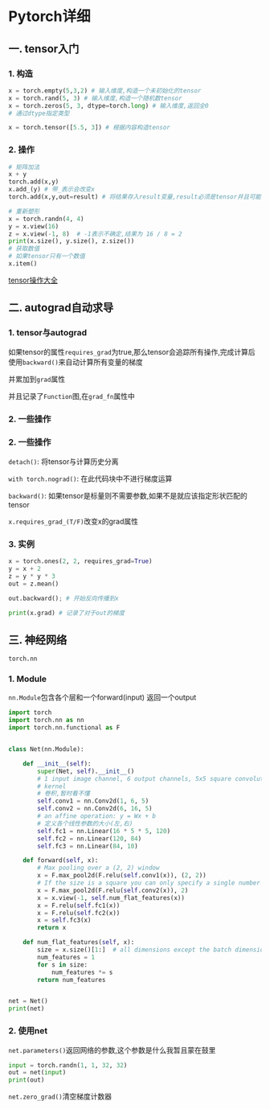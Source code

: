 # Pytorch详细

## 一. tensor入门

### 1. 构造

```python
x = torch.empty(5,3,2) # 输入维度,构造一个未初始化的tensor
x = torch.rand(5, 3) # 输入维度,构造一个随机数tensor
x = torch.zeros(5, 3, dtype=torch.long) # 输入维度,返回全0
# 通过dtype指定类型

x = torch.tensor([5.5, 3]) # 根据内容构造tensor
```

### 2. 操作

```python
# 矩阵加法
x + y
torch.add(x,y)
x.add_(y) # 带_表示会改变x
torch.add(x,y,out=result) # 将结果存入result变量,result必须是tensor并且可能会resize
```

```python
# 重新塑形
x = torch.randn(4, 4)
y = x.view(16)
z = x.view(-1, 8)  # -1表示不确定,结果为 16 / 8 = 2
print(x.size(), y.size(), z.size())
# 获取数值
# 如果tensor只有一个数值
x.item()
```

[tensor操作大全](https://pytorch.org/docs/stable/torch.html)

## 二. autograd自动求导

### 1. tensor与autograd

如果tensor的属性`requires_grad`为true,那么tensor会追踪所有操作,完成计算后使用`backward()`来自动计算所有变量的梯度

并累加到`grad`属性

并且记录了`Function`图,在`grad_fn`属性中

### 2. 一些操作

### 2. 一些操作

`detach()`: 将tensor与计算历史分离

`with torch.nograd()`: 在此代码块中不进行梯度运算

`backward()`: 如果tensor是标量则不需要参数,如果不是就应该指定形状匹配的tensor

`x.requires_grad_(T/F)`改变x的grad属性

### 3. 实例

```python
x = torch.ones(2, 2, requires_grad=True)
y = x + 2
z = y * y * 3
out = z.mean()

out.backward(); # 开始反向传播到x

print(x.grad) # 记录了对于out的梯度
```



## 三. 神经网络

`torch.nn`

### 1. Module

`nn.Module`包含各个层和一个forward(input) 返回一个output

```python
import torch
import torch.nn as nn
import torch.nn.functional as F


class Net(nn.Module):

    def __init__(self):
        super(Net, self).__init__()
        # 1 input image channel, 6 output channels, 5x5 square convolution
        # kernel
        # 卷积,暂时看不懂
        self.conv1 = nn.Conv2d(1, 6, 5)
        self.conv2 = nn.Conv2d(6, 16, 5)
        # an affine operation: y = Wx + b
        # 定义各个线性参数的大小(左,右)
        self.fc1 = nn.Linear(16 * 5 * 5, 120)
        self.fc2 = nn.Linear(120, 84)
        self.fc3 = nn.Linear(84, 10)

    def forward(self, x):
        # Max pooling over a (2, 2) window
        x = F.max_pool2d(F.relu(self.conv1(x)), (2, 2))
        # If the size is a square you can only specify a single number
        x = F.max_pool2d(F.relu(self.conv2(x)), 2)
        x = x.view(-1, self.num_flat_features(x))
        x = F.relu(self.fc1(x))
        x = F.relu(self.fc2(x))
        x = self.fc3(x)
        return x

    def num_flat_features(self, x):
        size = x.size()[1:]  # all dimensions except the batch dimension
        num_features = 1
        for s in size:
            num_features *= s
        return num_features


net = Net()
print(net)
```

### 2. 使用net

`net.parameters()`返回网络的参数,这个参数是什么我暂且蒙在鼓里

```python
input = torch.randn(1, 1, 32, 32)
out = net(input)
print(out)
```

`net.zero_grad()`清空梯度计数器